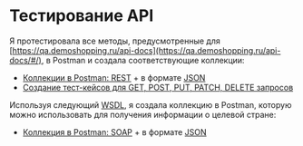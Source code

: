 # Тестирование API
Я протестировала все методы, предусмотренные для [https://qa.demoshopping.ru/api-docs](https://qa.demoshopping.ru/api-docs/#/), в Postman и создала соответствующие коллекции:
 - [Коллекции в Postman: REST](https://www.postman.com/gold-trinity-191573/workspace/my-workspace/collection/34453541-e52fb548-e4a5-413a-94c5-756cf037d6e4?action=share&creator=34453541&active-environment=34453541-93630c55-0dbe-451e-8f15-19c59fd17a7f) + в формате [JSON](https://github.com/Burlaka27/api/blob/main/DemoShopping.postman_collection.json)
 - [Создание тест-кейсов для GET, POST, PUT, PATCH, DELETE запросов](https://github.com/Burlaka27/api/commit/e9d0fc9c106ae40e4b8980d293fb17b6da077965)
   
Используя следующий [WSDL](http://webservices.oorsprong.org/websamples.countryinfo/CountryInfoService.wso?WSDL), я создала коллекцию в Postman, которую можно использовать для получения информации о целевой стране:
 - [Коллекция в Postman: SOAP](https://www.postman.com/gold-trinity-191573/workspace/my-workspace/collection/34453541-4e9de74a-d2ad-406d-a620-a95b34d929a9?action=share&creator=34453541&active-environment=34453541-93630c55-0dbe-451e-8f15-19c59fd17a7f) + в формате [JSON](https://github.com/Burlaka27/api/blob/main/SOAP.postman_collection.json)

